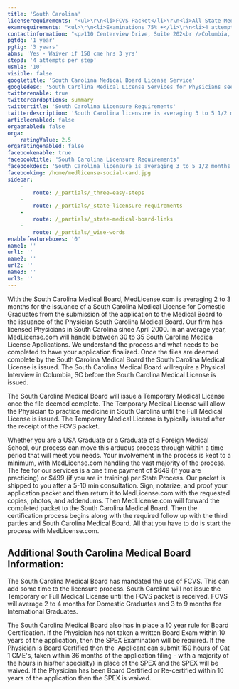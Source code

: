 ```yaml
---
title: 'South Carolina'
licenserequirements: "<ul>\r\n<li>FCVS Packet</li>\r\n<li>All State Medical Licenses (past/present)</li>\r\n<li>Criminal Background Check</li>\r\n<li>AMA / AOA profile</li>\r\n<li>Proof of ABMS Certification or Re-certification within the past 10 years</li>\r\n</ul>"
examrequirements: "<ul>\r\n<li>Examinations 75% +</li>\r\n<li>4 attempt limit - Step 3 of the USMLE</li>\r\n<li>10 year limit - USMLE</li>\r\n<li>1 year PGY for USA Grads</li>\r\n<li>3 year PGY for International Grads</li>\r\n<li>Yes 10 year rule (SPEX, 150 hrs cme or ABMS)</li>\r\n<li>State Exam Accepted if Pre-1975</li>\r\n</ul>"
contactinformation: "<p>110 Centerview Drive, Suite 202<br />Columbia, SC 29210<br />Phone: (803) 896-4500<br />Fax: (803) 896-4515</p>\r\n<p><a href=\"http://www.llr.state.sc.us/pol/medical/\">www.llr.state.sc.us/pol/medical</a></p>"
pgtdg: '1 year'
pgtig: '3 years'
abms: 'Yes - Waiver if 150 cme hrs 3 yrs'
step3: '4 attempts per step'
usmle: '10'
visible: false
googletitle: 'South Carolina Medical Board License Service'
googledesc: 'South Carolina Medical License Services for Physicians seeking to expedite the Board License process when applying to the South Carolina Medical Board'
twitterenable: true
twittercardoptions: summary
twittertitle: 'South Carolina Licensure Requirements'
twitterdescription: 'South Carolina licensure is averaging 3 to 5 1/2 months for Domestic Graduates from the submission of the application to the Medical Board to issuance by the Physician South Carolina Medical Board. The South Carolina Medical Board has mandated use of FCVS, which can add time to the process.'
articleenabled: false
orgaenabled: false
orga:
    ratingValue: 2.5
orgaratingenabled: false
facebookenable: true
facebooktitle: 'South Carolina Licensure Requirements'
facebookdesc: 'South Carolina licensure is averaging 3 to 5 1/2 months for Domestic Graduates from the submission of the application to the Medical Board to issuance by the Physician South Carolina Medical Board. The South Carolina Medical Board has mandated use of FCVS, which can add time to the process.'
facebookimg: /home/medlicense-social-card.jpg
sidebar:
    -
        route: /_partials/_three-easy-steps
    -
        route: /_partials/_state-licensure-requirements
    -
        route: /_partials/_state-medical-board-links
    -
        route: /_partials/_wise-words
enablefeatureboxes: '0'
name1: ''
url1: ''
name2: ''
url2: ''
name3: ''
url3: ''
---
```


<p>With the South Carolina Medical Board, MedLicense.com is averaging 2 to 3 months for the issuance of a South Carolina Medical License for Domestic Graduates from the submission of the application to the Medical Board to the issuance of the Physician South Carolina Medical Board. Our firm has licensed Physicians in South Carolina since April 2000. In an average year, MedLicense.com will handle between 30 to 35 South Carolina Medica License Applications. We understand the process and what needs to be completed to have your application finalized. Once the files are deemed complete by the South Carolina Medical Board the South Carolina Medical License is issued. The South Carolina Medical Board willrequire a Physical Interview in Columbia, SC before the South Carolina Medical License is issued.</p>
<p>The South Carolina Medical Board will issue a Temporary Medical License once the file deemed complete. The Temporary Medical License will allow the Physician to practice medicine in South Carolina until the Full Medical License is issued. The Temporary Medical License is typically issued after the receipt of the FCVS packet.</p>
<p>Whether you are a USA Graduate or a Graduate of a Foreign Medical School, our process can move this arduous process through within a time period that will meet you needs. Your involvement in the process is kept to a minimum, with MedLicense.com handling the vast majority of the process. The fee for our services is a one time payment of $649 (if you are practicing) or $499 (if you are in training) per State Process. Our packet is shipped to you after a 5-10 min consultation. Sign, notarize, and proof your application packet and then return it to MedLicense.com with the requested copies, photos, and addendums. Then MedLicense.com will forward the completed packet to the South Carolina Medical Board. Then the certification process begins along with the required follow up with the third parties and South Carolina Medical Board. All that you have to do is start the process with MedLicense.com.</p>
<h2 id="mcetoc_1ce9kjp2n0">Additional South Carolina Medical Board Information:</h2>
<p>The South Carolina Medical Board has mandated the use of FCVS. This can add some time to the licensure process. South Carolina will not issue the Temporary or Full Medical License until the FCVS packet is received. FCVS will average 2 to 4 months for Domestic Graduates and 3 to 9 months for International Graduates.</p>
<p>The South Carolina Medical Board also has in place a 10 year rule for Board Certification. If the Physician has not taken a written Board Exam within 10 years of the application, then the SPEX Examination will be required. If the Physician is Board Certified then the&nbsp; Applicant can submit 150 hours of Cat 1 CME's, taken within 36 months of the application filing - with a majority of the hours in his/her specialty) in place of the SPEX and the SPEX will be waived. If the Physician has been Board Certified or Re-certified within 10 years of the application then the SPEX is waived.</p>